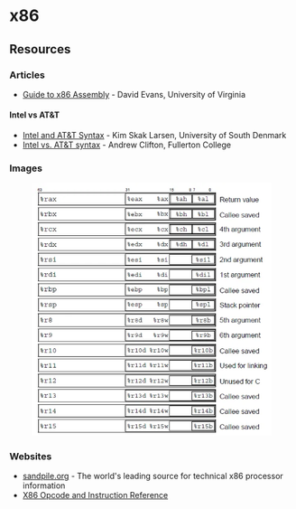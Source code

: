 # x86

## Resources

### Articles

* [Guide to x86 Assembly](https://www.cs.virginia.edu/\~evans/cs216/guides/x86.html) - David Evans, University of Virginia

#### Intel vs AT\&T

* [Intel and AT\&T Syntax](https://imada.sdu.dk/u/kslarsen/dm546/Material/IntelnATT.htm) - Kim Skak Larsen, University of South Denmark
* [Intel vs. AT\&T syntax](https://staffwww.fullcoll.edu/aclifton/courses/cs241/syntax.html) - Andrew Clifton, Fullerton College

### Images

<figure><img src="../../.gitbook/assets/x86 Registers.webp" alt=""><figcaption></figcaption></figure>

### Websites

* [sandpile.org](https://sandpile.org/) - The world's leading source for technical x86 processor information
* [X86 Opcode and Instruction Reference](https://ref.x86asm.net/)
